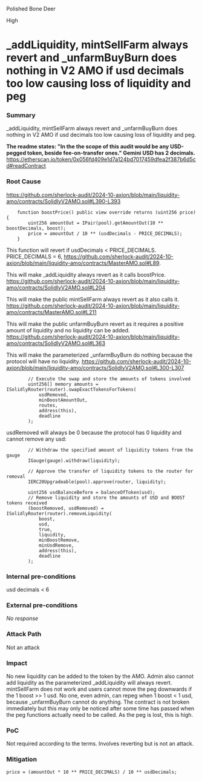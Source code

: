 Polished Bone Deer

High

# _addLiquidity, mintSellFarm always revert and _unfarmBuyBurn does nothing in V2 AMO if usd decimals too low causing loss of liquidity and peg

### Summary

_addLiquidity, mintSellFarm always revert and _unfarmBuyBurn does nothing in V2 AMO if usd decimals too low causing loss of liquidity and peg.

**The readme states: "In the the scope of this audit would be any USD-pegged token, beside fee-on-transfer ones." Gemini USD has 2 decimals.** https://etherscan.io/token/0x056fd409e1d7a124bd7017459dfea2f387b6d5cd#readContract

### Root Cause

https://github.com/sherlock-audit/2024-10-axion/blob/main/liquidity-amo/contracts/SolidlyV2AMO.sol#L390-L393

```solidity
    function boostPrice() public view override returns (uint256 price) {
        uint256 amountOut = IPair(pool).getAmountOut(10 ** boostDecimals, boost);
        price = amountOut / 10 ** (usdDecimals - PRICE_DECIMALS);
    }
```

This function will revert if usdDecimals < PRICE_DECIMALS. PRICE_DECIMALS = 6, https://github.com/sherlock-audit/2024-10-axion/blob/main/liquidity-amo/contracts/MasterAMO.sol#L89. 

This will make _addLiquidity always revert as it calls boostPrice. https://github.com/sherlock-audit/2024-10-axion/blob/main/liquidity-amo/contracts/SolidlyV2AMO.sol#L204

This will make the public mintSellFarm always revert as it also calls it. https://github.com/sherlock-audit/2024-10-axion/blob/main/liquidity-amo/contracts/MasterAMO.sol#L211

This will make the public unfarmBuyBurn revert as it requires a positive amount of liquidity and no liquidity can be added. https://github.com/sherlock-audit/2024-10-axion/blob/main/liquidity-amo/contracts/SolidlyV2AMO.sol#L363

This will make the parameterized _unfarmBuyBurn do nothing because the protocol will have no liquidity. https://github.com/sherlock-audit/2024-10-axion/blob/main/liquidity-amo/contracts/SolidlyV2AMO.sol#L300-L307

```solidity
        // Execute the swap and store the amounts of tokens involved
        uint256[] memory amounts = ISolidlyRouter(router).swapExactTokensForTokens(
            usdRemoved,
            minBoostAmountOut,
            routes,
            address(this),
            deadline
        );
```

usdRemoved will always be 0 because the protocol has 0 liquidity and cannot remove any usd:

```solidity
        // Withdraw the specified amount of liquidity tokens from the gauge
        IGauge(gauge).withdraw(liquidity);

        // Approve the transfer of liquidity tokens to the router for removal
        IERC20Upgradeable(pool).approve(router, liquidity);

        uint256 usdBalanceBefore = balanceOfToken(usd);
        // Remove liquidity and store the amounts of USD and BOOST tokens received
        (boostRemoved, usdRemoved) = ISolidlyRouter(router).removeLiquidity(
            boost,
            usd,
            true,
            liquidity,
            minBoostRemove,
            minUsdRemove,
            address(this),
            deadline
        );
```



### Internal pre-conditions

usd decimals < 6

### External pre-conditions

_No response_

### Attack Path

Not an attack

### Impact

No new liquidity can be added to the token by the AMO. Admin also cannot add liquidity as the parameterized _addLiquidity will always revert. mintSellFarm does not work and users cannot move the peg downwards if the 1 boost >> 1 usd. No one, even admin, can repeg when 1 boost < 1 usd, because _unfarmBuyBurn cannot do anything. The contract is not broken immediately but this may only be noticed after some time has passed when the peg functions actually need to be called. As the peg is lost, this is high.

### PoC

Not required according to the terms. Involves reverting but is not an attack.

### Mitigation

```solidity
price = (amountOut * 10 ** PRICE_DECIMALS) / 10 ** usdDecimals;
```